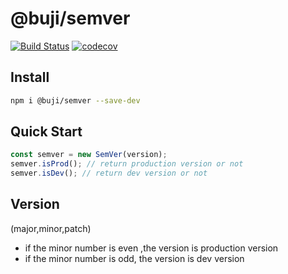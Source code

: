 # @buji/semver

[![Build Status](https://travis-ci.com/ah-yu/semver.svg?token=6VsD32U8ZGNpu2Nd2bZq&branch=master)](https://travis-ci.com/ah-yu/semver)
[![codecov](https://codecov.io/gh/ah-yu/semver/branch/master/graph/badge.svg?token=BkcUDCBCw0)](https://codecov.io/gh/ah-yu/semver)

## Install

```bash
npm i @buji/semver --save-dev
```

## Quick Start

```js
const semver = new SemVer(version);
semver.isProd(); // return production version or not
semver.isDev(); // return dev version or not
```

## Version

(major,minor,patch)

- if the minor number is even ,the version is production version
- if the minor number is odd, the version is dev version
